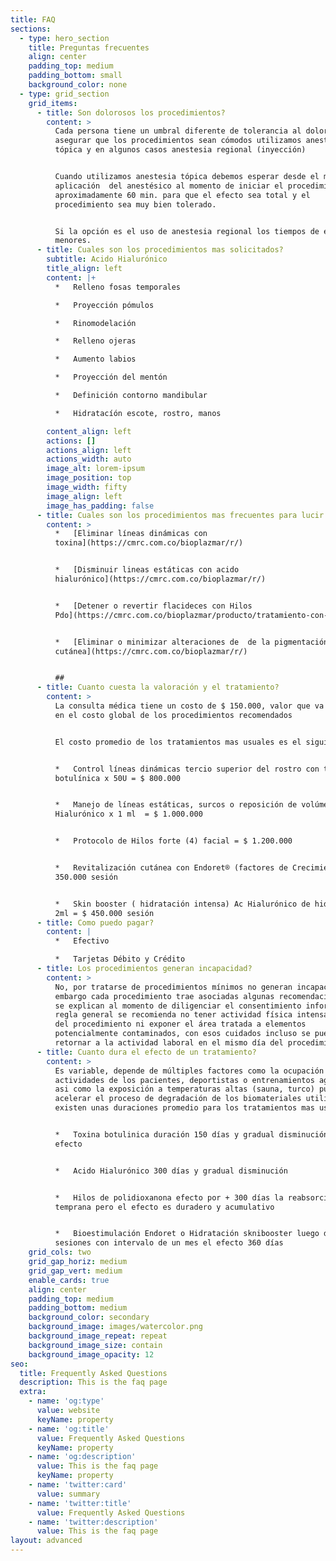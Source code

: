 ```yaml
---
title: FAQ
sections:
  - type: hero_section
    title: Preguntas frecuentes
    align: center
    padding_top: medium
    padding_bottom: small
    background_color: none
  - type: grid_section
    grid_items:
      - title: Son dolorosos los procedimientos?
        content: >
          Cada persona tiene un umbral diferente de tolerancia al dolor, para
          asegurar que los procedimientos sean cómodos utilizamos anestesia
          tópica y en algunos casos anestesia regional (inyección)


          Cuando utilizamos anestesia tópica debemos esperar desde el momento de
          aplicación  del anestésico al momento de iniciar el procedimiento
          aproximadamente 60 min. para que el efecto sea total y el
          procedimiento sea muy bien tolerado.


          Si la opción es el uso de anestesia regional los tiempos de espera son
          menores.
      - title: Cuales son los procedimientos mas solicitados?
        subtitle: Acido Hialurónico
        title_align: left
        content: |+
          *   Relleno fosas temporales

          *   Proyección pómulos

          *   Rinomodelación

          *   Relleno ojeras

          *   Aumento labios

          *   Proyección del mentón

          *   Definición contorno mandibular

          *   Hidratacíón escote, rostro, manos

        content_align: left
        actions: []
        actions_align: left
        actions_width: auto
        image_alt: lorem-ipsum
        image_position: top
        image_width: fifty
        image_align: left
        image_has_padding: false
      - title: Cuales son los procedimientos mas frecuentes para lucir mas jóven?
        content: >
          *   [Eliminar líneas dinámicas con
          toxina](https://cmrc.com.co/bioplazmar/r/)


          *   [Disminuir lineas estáticas con acido
          hialurónico](https://cmrc.com.co/bioplazmar/r/)


          *   [Detener o revertir flacideces con Hilos
          Pdo](https://cmrc.com.co/bioplazmar/producto/tratamiento-con-hilos-tensores/)


          *   [Eliminar o minimizar alteraciones de  de la pigmentación
          cutánea](https://cmrc.com.co/bioplazmar/r/)


          ##
      - title: Cuanto cuesta la valoración y el tratamiento?
        content: >
          La consulta médica tiene un costo de $ 150.000, valor que va incluido
          en el costo global de los procedimientos recomendados


          El costo promedio de los tratamientos mas usuales es el siguiente:


          *   Control líneas dinámicas tercio superior del rostro con toxina
          botulínica x 50U = $ 800.000


          *   Manejo de líneas estáticas, surcos o reposición de volúmen con Ac
          Hialurónico x 1 ml  = $ 1.000.000 


          *   Protocolo de Hilos forte (4) facial = $ 1.200.000


          *   Revitalización cutánea con Endoret® (factores de Crecimiento) = $
          350.000 sesión


          *   Skin booster ( hidratación intensa) Ac Hialurónico de hidratación
          2ml = $ 450.000 sesión
      - title: Como puedo pagar?
        content: |
          *   Efectivo

          *   Tarjetas Débito y Crédito
      - title: Los procedimientos generan incapacidad?
        content: >
          No, por tratarse de procedimientos mínimos no generan incapacidad, sin
          embargo cada procedimiento trae asociadas algunas recomendaciones que
          se explican al momento de diligenciar el consentimiento informado, por
          regla general se recomienda no tener actividad física intensa el día
          del procedimiento ni exponer el área tratada a elementos 
          potencialmente contaminados, con esos cuidados incluso se puede
          retornar a la actividad laboral en el mismo día del procedimiento
      - title: Cuanto dura el efecto de un tratamiento?
        content: >
          Es variable, depende de múltiples factores como la ocupación y
          actividades de los pacientes, deportistas o entrenamientos agotadores
          asi como la exposición a temperaturas altas (sauna, turco) pueden
          acelerar el proceso de degradación de los biomateriales utilizados,
          existen unas duraciones promedio para los tratamientos mas usuales:


          *   Toxina botulinica duración 150 días y gradual disminución del
          efecto


          *   Acido Hialurónico 300 días y gradual disminución


          *   Hilos de polidioxanona efecto por + 300 días la reabsorción es
          temprana pero el efecto es duradero y acumulativo


          *   Bioestimulación Endoret o Hidratación sknibooster luego de tres
          sesiones con intervalo de un mes el efecto 360 días
    grid_cols: two
    grid_gap_horiz: medium
    grid_gap_vert: medium
    enable_cards: true
    align: center
    padding_top: medium
    padding_bottom: medium
    background_color: secondary
    background_image: images/watercolor.png
    background_image_repeat: repeat
    background_image_size: contain
    background_image_opacity: 12
seo:
  title: Frequently Asked Questions
  description: This is the faq page
  extra:
    - name: 'og:type'
      value: website
      keyName: property
    - name: 'og:title'
      value: Frequently Asked Questions
      keyName: property
    - name: 'og:description'
      value: This is the faq page
      keyName: property
    - name: 'twitter:card'
      value: summary
    - name: 'twitter:title'
      value: Frequently Asked Questions
    - name: 'twitter:description'
      value: This is the faq page
layout: advanced
---
```

